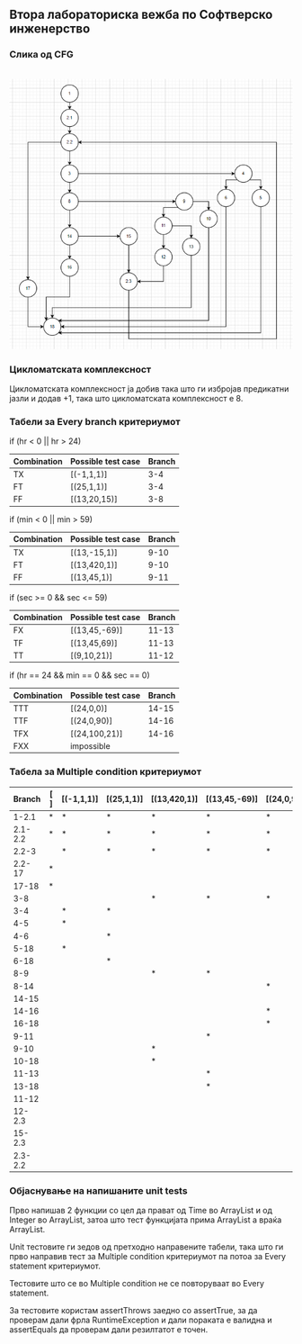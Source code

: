 ## **Втора лабораториска вежба по Софтверско инженерство**

### **Слика од CFG**

`        `![](https://github.com/PapaMedo123/SI_lab2_196085/blob/master/Diagram/Graph.png)

### **Цикломатската комплексност**

Цикломатската комплексност ја добив така што ги избројав предикатни  јазли и додав +1,
така што цикломатската комплексност е 8.

### **Табели за Every branch критериумот**

if (hr < 0 || hr > 24)

|Combination|Possible test case|Branch|
|---|---|---|
|TX|[(-1,1,1)]|3-4|
|FT|[(25,1,1)]|3-4|
|FF|[(13,20,15)]|3-8|

if (min < 0 || min > 59)

|Combination|Possible test case|Branch|
|---|---|---|
|TX|[(13,-15,1)]|9-10|
|FT|[(13,420,1)]|9-10|
|FF|[(13,45,1)]|9-11|

if (sec >= 0 && sec <= 59)

|Combination|Possible test case|Branch|
|---|---|---|
|FX|[(13,45,-69)]|11-13|
|TF|[(13,45,69)]|11-13|
|TT|[(9,10,21)]|11-12|

if (hr == 24 && min == 0 && sec == 0)

|Combination|Possible test case|Branch|
|---|---|---|
|TTT|[(24,0,0)]|14-15|
|TTF|[(24,0,90)]|14-16|
|TFX|[(24,100,21)]|14-16|
|FXX|impossible||

### **Табела за Multiple condition критериумот**

|Branch|[ ]|[(-1,1,1)]|[(25,1,1)]|[(13,420,1)]|[(13,45,-69)]|[(24,0,90)]|[(9,10,21),(24,0,0)]|
| --- | --- | --- | --- | --- | --- | --- | --- |
|1-2.1  |*|*|*|*|*|*|*|
|2.1-2.2|*|*|*|*|*|*|*|
|2.2-3  | |*|*|*|*|*|*|
|2.2-17 |*| | | | | |*|
|17-18  |*| | | | | |*|
|3-8    | | | |*|*|*|*|
|3-4    | |*|*| | | | |
|4-5    | |*| | | | | |
|4-6    | | |*| | | | |
|5-18   | |*| | | | | |
|6-18   | | |*| | | | |
|8-9    | | | |*|*| |*|
|8-14   | | | | | |*|*|
|14-15  | | | | | | |*|
|14-16  | | | | | |*| |
|16-18  | | | | | |*| |
|9-11   | | | | |*| |*|
|9-10   | | | |*| | | |
|10-18  | | | |*| | | |
|11-13  | | | | |*| | |
|13-18  | | | | |*| | |
|11-12  | | | | | | |*|
|12-2.3 | | | | | | |*|
|15-2.3 | | | | | | |*|
|2.3-2.2| | | | | | |*|

### **Објаснување на напишаните unit tests**

Прво напишав 2 функции со цел да прават од Time во ArrayList<Time> и од Integer во ArrayList<Integer>, затоа што тест функцијата прима  ArrayList<Time> а враќа ArrayList<Integer>.

Unit  тестовите ги зедов од претходно направените табели, така што ги прво направив тест за Multiple condition критериумот па потоа за Every statement критериумот.

Тестовите што се во Multiple condition не се повторуваат во Every statement.

За тестовите користам assertThrows заедно со assertTrue, за да проверам дали фрла RuntimeException и дали пораката е валидна и assertEquals да проверам дали резилтатот е точен. 
